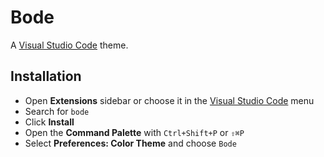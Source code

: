 # Bode

A [Visual Studio Code] theme.

## Installation

- Open **Extensions** sidebar or choose it in the [Visual Studio Code] menu
- Search for `bode`
- Click **Install**
- Open the **Command Palette** with `Ctrl+Shift+P` or `⇧⌘P`
- Select **Preferences: Color Theme** and choose `Bode`

[visual studio code]: https://code.visualstudio.com/
